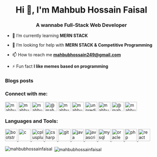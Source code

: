 <h1 align="center">Hi 👋, I'm Mahbub Hossain Faisal</h1>
<h3 align="center">A wannabe Full-Stack Web Developer</h3>

- 🌱 I’m currently learning **MERN STACK**

- 🤝 I’m looking for help with **MERN STACK & Competitive Programming**

- 📫 How to reach me **mahbubhossain249@gmail.com**

- ⚡ Fun fact **I like memes based on programming**

### Blogs posts
<!-- BLOG-POST-LIST:START -->
<!-- BLOG-POST-LIST:END -->

<p align="left">
<h3 align="left">Connect with me:</h3>
<a href="https://linkedin.com/in/mahbub-hossain-faisal-5710a8190/" target="blank"><img align="center" src="https://cdn.jsdelivr.net/npm/simple-icons@3.0.1/icons/linkedin.svg" alt="mahbub-hossain-faisal-5710a8190/" height="30" width="40" /></a>
<a href="https://fb.com/mahbub.hossain.334" target="blank"><img align="center" src="https://cdn.jsdelivr.net/npm/simple-icons@3.0.1/icons/facebook.svg" alt="mahbub.hossain.334" height="30" width="40" /></a>
<a href="https://instagram.com/mahbub_hossain_faisal" target="blank"><img align="center" src="https://cdn.jsdelivr.net/npm/simple-icons@3.0.1/icons/instagram.svg" alt="mahbub_hossain_faisal" height="30" width="40" /></a>
<a href="https://medium.com/@mahbubhossain249" target="blank"><img align="center" src="https://cdn.jsdelivr.net/npm/simple-icons@3.0.1/icons/medium.svg" alt="@mahbubhossain249" height="30" width="40" /></a>
<a href="https://www.youtube.com/c/mahbub hossain" target="blank"><img align="center" src="https://cdn.jsdelivr.net/npm/simple-icons@3.0.1/icons/youtube.svg" alt="mahbub hossain" height="30" width="40" /></a>
<a href="https://www.hackerrank.com/mahbubhossain686" target="blank"><img align="center" src="https://cdn.jsdelivr.net/npm/simple-icons@3.0.1/icons/hackerrank.svg" alt="mahbubhossain686" height="30" width="40" /></a>
<a href="https://codeforces.com/profile/unpredicthunder" target="blank"><img align="center" src="https://cdn.jsdelivr.net/npm/simple-icons@3.0.1/icons/codeforces.svg" alt="unpredicthunder" height="30" width="40" /></a>
<a href="https://www.leetcode.com/mahbubhossain" target="blank"><img align="center" src="https://cdn.jsdelivr.net/npm/simple-icons@3.0.1/icons/leetcode.svg" alt="mahbubhossain" height="30" width="40" /></a>
<a href="https://www.hackerearth.com/@mahbub9" target="blank"><img align="center" src="https://cdn.jsdelivr.net/npm/simple-icons@3.0.1/icons/hackerearth.svg" alt="@mahbub9" height="30" width="40" /></a>
<a href="https://auth.geeksforgeeks.org/user/mahbubhossain249" target="blank"><img align="center" src="https://cdn.jsdelivr.net/npm/simple-icons@3.0.1/icons/geeksforgeeks.svg" alt="mahbubhossain249" height="30" width="40" /></a>
</p>

<h3 align="left">Languages and Tools:</h3>
<p align="left"> <a href="https://getbootstrap.com" target="_blank"> <img src="https://devicons.github.io/devicon/devicon.git/icons/bootstrap/bootstrap-plain.svg" alt="bootstrap" width="40" height="40"/> </a> <a href="https://www.cprogramming.com/" target="_blank"> <img src="https://devicons.github.io/devicon/devicon.git/icons/c/c-original.svg" alt="c" width="40" height="40"/> </a> <a href="https://www.w3schools.com/cpp/" target="_blank"> <img src="https://devicons.github.io/devicon/devicon.git/icons/cplusplus/cplusplus-original.svg" alt="cplusplus" width="40" height="40"/> </a> <a href="https://www.w3schools.com/cs/" target="_blank"> <img src="https://devicons.github.io/devicon/devicon.git/icons/csharp/csharp-original.svg" alt="csharp" width="40" height="40"/> </a> <a href="https://git-scm.com/" target="_blank"> <img src="https://www.vectorlogo.zone/logos/git-scm/git-scm-icon.svg" alt="git" width="40" height="40"/> </a> <a href="https://www.java.com" target="_blank"> <img src="https://devicons.github.io/devicon/devicon.git/icons/java/java-original-wordmark.svg" alt="java" width="40" height="40"/> </a> <a href="https://developer.mozilla.org/en-US/docs/Web/JavaScript" target="_blank"> <img src="https://devicons.github.io/devicon/devicon.git/icons/javascript/javascript-original.svg" alt="javascript" width="40" height="40"/> </a> <a href="https://www.mysql.com/" target="_blank"> <img src="https://devicons.github.io/devicon/devicon.git/icons/mysql/mysql-original-wordmark.svg" alt="mysql" width="40" height="40"/> </a> <a href="https://www.oracle.com/" target="_blank"> <img src="https://devicons.github.io/devicon/devicon.git/icons/oracle/oracle-original.svg" alt="oracle" width="40" height="40"/> </a> <a href="https://www.php.net" target="_blank"> <img src="https://devicons.github.io/devicon/devicon.git/icons/php/php-original.svg" alt="php" width="40" height="40"/> </a> <a href="https://reactjs.org/" target="_blank"> <img src="https://devicons.github.io/devicon/devicon.git/icons/react/react-original-wordmark.svg" alt="react" width="40" height="40"/> </a> </p>

<p><img align="left" src="https://github-readme-stats.vercel.app/api/top-langs/?username=mahbubhossainfaisal&layout=compact" alt="mahbubhossainfaisal" /></p>

<p>&nbsp;<img align="center" src="https://github-readme-stats.vercel.app/api?username=mahbubhossainfaisal&show_icons=true" alt="mahbubhossainfaisal" /></p>
